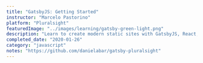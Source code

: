 ```yaml
---
title: "GatsbyJS: Getting Started"
instructor: "Marcelo Pastorino"
platform: "Pluralsight"
featuredImage: "../images/learning/gatsby-green-light.png"
description: "Learn to create modern static sites with GatsbyJS, React, and GraphQL. Gain foundational knowledge on the JAMStack and GatsbyJS basics, including React component creation. Discover how to use GraphQL to query for data and create a complete static blog site with GatsbyJS."
completed_date: "2020-01-26"
category: "javascript"
notes: "https://github.com/danielabar/gatsby-pluralsight"
---
```

